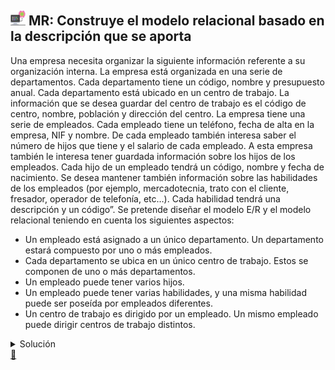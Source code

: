 ## <img src="https://raw.githubusercontent.com/FJrodafo/University/main/DAW/BAE/T06_Empresa/Assets/Images/Computer.png" width="24" height="24"> MR: Construye el modelo relacional basado en la descripción que se aporta

Una empresa necesita organizar la siguiente información referente a su organización interna. La empresa está organizada en una serie de departamentos. Cada departamento tiene un código, nombre y presupuesto anual. Cada departamento está ubicado en un centro de trabajo. La información que se desea guardar del centro de trabajo es el código de centro, nombre, población y dirección del centro. La empresa tiene una serie de empleados. Cada empleado tiene un teléfono, fecha de alta en la empresa, NIF y nombre. De cada empleado también interesa saber el número de hijos que tiene y el salario de cada empleado. A esta empresa también le interesa tener guardada información sobre los hijos de los empleados. Cada hijo de un empleado tendrá un código, nombre y fecha de nacimiento. Se desea mantener también información sobre las habilidades de los empleados (por ejemplo, mercadotecnia, trato con el cliente, fresador, operador de telefonía, etc…). Cada habilidad tendrá una descripción y un código”. Se pretende diseñar el modelo E/R y el modelo relacional teniendo en cuenta los siguientes aspectos:

- Un empleado está asignado a un único departamento. Un departamento estará compuesto por uno o más empleados.
- Cada departamento se ubica en un único centro de trabajo. Estos se componen de uno o más departamentos.
- Un empleado puede tener varios hijos.
- Un empleado puede tener varias habilidades, y una misma habilidad puede ser poseída por empleados diferentes.
- Un centro de trabajo es dirigido por un empleado. Un mismo empleado puede dirigir centros de trabajo distintos.

<details>
<summary>Solución</summary>
<img src="https://raw.githubusercontent.com/FJrodafo/University/main/DAW/BAE/T06_Empresa/Assets/Diagrams/Exported/Diagram.drawio.svg">
</details>

<link rel="stylesheet" href="./../../../README.css">
<a class="scrollup" href="#top">&#x1F53C</a>